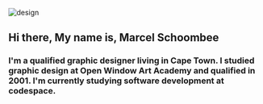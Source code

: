 <img align="center" src="![DesignImage](https://github.com/Marcelschoombee/MarcelSchoombee/assets/156411508/cc235dfe-0eeb-4956-bf7f-3a096942dcf8)
" alt="design">

<h2>Hi there, My name is, Marcel Schoombee</h2> 

<h3>I'm a qualified graphic designer living in Cape Town. I studied graphic design at Open Window Art Academy and qualified in 2001. I'm currently studying software development at codespace.</h3>

<!--
**Marcelschoombee/MarcelSchoombee** is a ✨ _special_ ✨ repository because its `README.md` (this file) appears on your GitHub profile.

Here are some ideas to get you started:

- 🔭 I’m currently working on ...
- 🌱 I’m currently learning ...
- 👯 I’m looking to collaborate on ...
- 🤔 I’m looking for help with ...
- 💬 Ask me about ...
- 📫 How to reach me: ...
- 😄 Pronouns: ...
- ⚡ Fun fact: ...
-->
